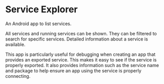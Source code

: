 Service Explorer
================

An Android app to list services.

All services and running services can be shown.
They can be filtered to search for specific services.
Detailed information about a service is available.

This app is particularly useful for debugging when
creating an app that provides an exported service.
This makes it easy to see if the service is properly
exported. It also provides information such as the
service name and package to help ensure an app
using the service is properly connecting.

